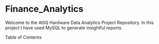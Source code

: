 # Finance_Analytics
Welcome to the AtliQ Hardware Data Analytics Project Repository. In this project I have used MySQL to generate insightful reports.

Table of Contents
